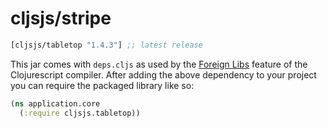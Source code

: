 # cljsjs/stripe
[](dependency)
```clojure
[cljsjs/tabletop "1.4.3"] ;; latest release
```
[](/dependency)

This jar comes with `deps.cljs` as used by the [Foreign Libs][flibs] feature
of the Clojurescript compiler. After adding the above dependency to your project
you can require the packaged library like so:

```clojure
(ns application.core
  (:require cljsjs.tabletop))
```

[flibs]: https://github.com/clojure/clojurescript/wiki/Packaging-Foreign-Dependencies
